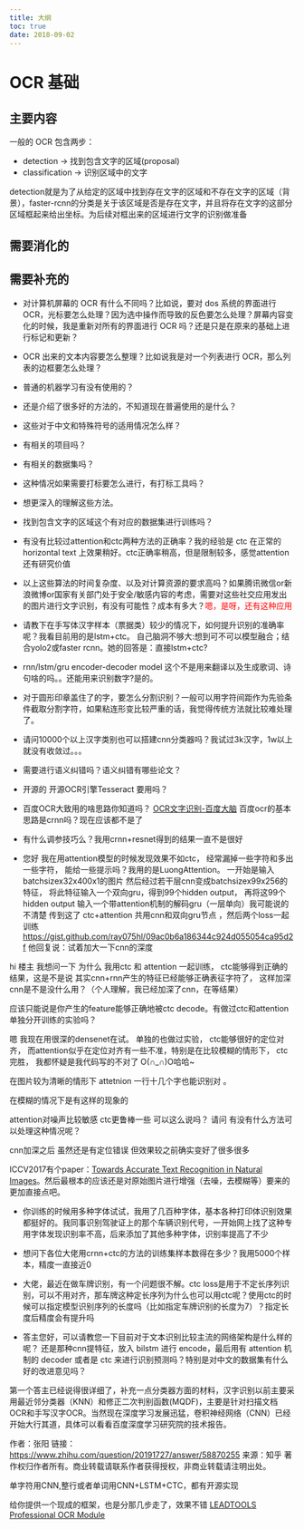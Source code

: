 ```yaml
---
title: 大纲
toc: true
date: 2018-09-02
---
```

# OCR 基础



## 主要内容

一般的 OCR 包含两步：

- detection -> 找到包含文字的区域(proposal)
- classification -> 识别区域中的文字

detection就是为了从给定的区域中找到存在文字的区域和不存在文字的区域（背景），faster-rcnn的分类是关于该区域是否是存在文字，并且将存在文字的这部分区域框起来给出坐标。为后续对框出来的区域进行文字的识别做准备

## 需要消化的



## 需要补充的


- 对计算机屏幕的 OCR 有什么不同吗？比如说，要对 dos 系统的界面进行 OCR，光标要怎么处理？因为选中操作而导致的反色要怎么处理？屏幕内容变化的时候，我是重新对所有的界面进行 OCR 吗？还是只是在原来的基础上进行标记和更新？
- OCR 出来的文本内容要怎么整理？比如说我是对一个列表进行 OCR，那么列表的边框要怎么处理？

- 普通的机器学习有没有使用的？
- 还是介绍了很多好的方法的，不知道现在普遍使用的是什么？
- 这些对于中文和特殊符号的适用情况怎么样？
- 有相关的项目吗？
- 有相关的数据集吗？
- 这种情况如果需要打标要怎么进行，有打标工具吗？
- 想更深入的理解这些方法。
- 找到包含文字的区域这个有对应的数据集进行训练吗？
- 有没有比较过attention和ctc两种方法的正确率？我的经验是 ctc 在正常的 horizontal text 上效果稍好。ctc正确率稍高，但是限制较多，感觉attention还有研究价值

- 以上这些算法的时间复杂度、以及对计算资源的要求高吗？如果腾讯微信or新浪微博or国家有关部门处于安全/敏感内容的考虑，需要对这些社交应用发出的图片进行文字识别，有没有可能性？成本有多大？<span style="color:red;">嗯，是呀，还有这种应用</span>


- 请教下在手写体汉字样本（票据类）较少的情况下，如何提升识别的准确率呢？我看目前用的是lstm+ctc。 自己脑洞不够大:想到可不可以模型融合；结合yolo2或faster rcnn。她的回答是：直接lstm+ctc?

- rnn/lstm/gru encoder-decoder model 这个不是用来翻译以及生成歌词、诗句啥的吗。。还能用来识别数字?是的。

- 对于圆形印章盖住了的字，要怎么分割识别？一般可以用字符间距作为先验条件截取分割字符，如果粘连形变比较严重的话，我觉得传统方法就比较难处理了。

- 请问10000个以上汉字类别也可以搭建cnn分类器吗？我试过3k汉字，1w以上就没有收敛过。。。

- 需要进行语义纠错吗？语义纠错有哪些论文？


- 开源的 开源OCR引擎Tesseract 要用吗？


- 百度OCR大致用的啥思路你知道吗？ [OCR文字识别-百度大脑](https://link.zhihu.com/?target=http%3A//ai.baidu.com/tech/ocr/general) 百度ocr的基本思路是crnn吗？现在应该都不是了


- 有什么调参技巧么？我用crnn+resnet得到的结果一直不是很好
- 您好 我在用attention模型的时候发现效果不如ctc， 经常漏掉一些字符和多出一些字符， 能给一些提示吗？我用的是LuongAttention。 一开始是输入batchsizex32x400x1的图片 然后经过若干层cnn变成batchsizex99x256的特征， 将此特征输入一个双向gru，得到99个hidden output， 再将这99个hidden output 输入一个带attention机制的解码gru（一层单向）我可能说的不清楚 传到这了 ctc+attention 共用cnn和双向gru节点 ，然后两个loss一起训练 https://gist.github.com/ray075hl/09ac0b6a186344c924d055054ca95d2f  他回复说：试着加大一下cnn的深度

hi 楼主 我想问一下 为什么 我用ctc 和 attention 一起训练， ctc能够得到正确的结果，这是不是说 其实cnn+rnn产生的特征已经能够正确表征字符了， 这样加深cnn是不是没什么用？（个人理解，我已经加深了cnn，在等结果）

应该只能说是你产生的feature能够正确地被ctc decode。有做过ctc和attention单独分开训练的实验吗？

嗯 我现在用很深的densenet在试。 单独的也做过实验， ctc能够很好的定位对齐， 而attention似乎在定位对齐有一些不准，特别是在比较模糊的情形下， ctc完胜， 我都怀疑是我代码写的不对了 O(∩_∩)O哈哈~

在图片较为清晰的情形下 attetnion 一行十几个字也能识别对 。

在模糊的情况下是有这样的现象的

attention对噪声比较敏感 ctc更鲁棒一些 可以这么说吗？ 请问 有没有什么方法可以处理这种情况呢？

cnn加深之后 虽然还是有定位错误 但效果较之前确实变好了很多很多


ICCV2017有个paper：[Towards Accurate Text Recognition in Natural Images](https://link.zhihu.com/?target=https%3A//arxiv.org/abs/1709.02054)。然后最根本的应该还是对原始图片进行增强（去噪，去模糊等）要来的更加直接点吧。






- 你训练的时候用多种字体试试，我用了几百种字体，基本各种打印体识别效果都挺好的。我同事识别驾驶证上的那个车辆识别代号，一开始网上找了这种专用字体发现识别率不高，后来添加了其他多种字体，识别率提高了不少



- 想问下各位大佬用crnn+ctc的方法的训练集样本数得在多少？我用5000个样本，精度一直接近0
- 大佬，最近在做车牌识别，有一个问题很不解。ctc loss是用于不定长序列识别，可以不用对齐，那车牌这种定长序列为什么也可以用ctc呢？使用ctc的时候可以指定模型识别序列的长度吗（比如指定车牌识别的长度为7）？指定长度后精度会有提升吗
- 答主您好，可以请教您一下目前对于文本识别比较主流的网络架构是什么样的呢？
还是那种cnn提特征，放入 bilstm 进行 encode，最后用有 attention 机制的 decoder 或者是 ctc 来进行识别预测吗？特别是对中文的数据集有什么好的改进意见吗？





第一个答主已经说得很详细了，补充一点分类器方面的材料，汉字识别以前主要采用最近邻分类器（KNN）和修正二次判别函数(MQDF)，主要是针对扫描文档OCR和手写汉字OCR。当然现在深度学习发展迅猛，卷积神经网络（CNN）已经开始大行其道，具体可以看看百度深度学习研究院的技术报告。

作者：张阳
链接：https://www.zhihu.com/question/20191727/answer/58870255
来源：知乎
著作权归作者所有。商业转载请联系作者获得授权，非商业转载请注明出处。




单字符用CNN,整行或者单词用CNN+LSTM+CTC，都有开源实现




给你提供一个现成的框架，也是分那几步走了，效果不错 [LEADTOOLS Professional OCR Module](https://link.zhihu.com/?target=http%3A//leadtools.gcpowertools.com.cn/products/professional-ocr/)
